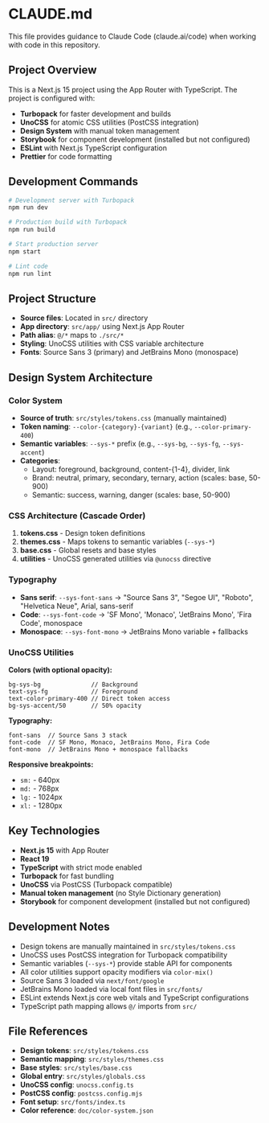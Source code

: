 # CLAUDE.md

This file provides guidance to Claude Code (claude.ai/code) when working with code in this repository.

## Project Overview

This is a Next.js 15 project using the App Router with TypeScript. The project is configured with:
- **Turbopack** for faster development and builds
- **UnoCSS** for atomic CSS utilities (PostCSS integration)
- **Design System** with manual token management
- **Storybook** for component development (installed but not configured)
- **ESLint** with Next.js TypeScript configuration
- **Prettier** for code formatting

## Development Commands

```bash
# Development server with Turbopack
npm run dev

# Production build with Turbopack
npm run build

# Start production server
npm start

# Lint code
npm run lint
```

## Project Structure

- **Source files**: Located in `src/` directory
- **App directory**: `src/app/` using Next.js App Router
- **Path alias**: `@/*` maps to `./src/*`
- **Styling**: UnoCSS utilities with CSS variable architecture
- **Fonts**: Source Sans 3 (primary) and JetBrains Mono (monospace)

## Design System Architecture

### Color System
- **Source of truth**: `src/styles/tokens.css` (manually maintained)
- **Token naming**: `--color-{category}-{variant}` (e.g., `--color-primary-400`)
- **Semantic variables**: `--sys-*` prefix (e.g., `--sys-bg`, `--sys-fg`, `--sys-accent`)
- **Categories**:
  - Layout: foreground, background, content-{1-4}, divider, link
  - Brand: neutral, primary, secondary, ternary, action (scales: base, 50-900)
  - Semantic: success, warning, danger (scales: base, 50-900)

### CSS Architecture (Cascade Order)
1. **tokens.css** - Design token definitions
2. **themes.css** - Maps tokens to semantic variables (`--sys-*`)
3. **base.css** - Global resets and base styles
4. **utilities** - UnoCSS generated utilities via `@unocss` directive

### Typography
- **Sans serif**: `--sys-font-sans` → "Source Sans 3", "Segoe UI", "Roboto", "Helvetica Neue", Arial, sans-serif
- **Code**: `--sys-font-code` → 'SF Mono', 'Monaco', 'JetBrains Mono', 'Fira Code', monospace
- **Monospace**: `--sys-font-mono` → JetBrains Mono variable + fallbacks

### UnoCSS Utilities

**Colors (with optional opacity):**
```tsx
bg-sys-bg              // Background
text-sys-fg            // Foreground
text-color-primary-400 // Direct token access
bg-sys-accent/50       // 50% opacity
```

**Typography:**
```tsx
font-sans  // Source Sans 3 stack
font-code  // SF Mono, Monaco, JetBrains Mono, Fira Code
font-mono  // JetBrains Mono + monospace fallbacks
```

**Responsive breakpoints:**
- `sm:` - 640px
- `md:` - 768px
- `lg:` - 1024px
- `xl:` - 1280px

## Key Technologies

- **Next.js 15** with App Router
- **React 19**
- **TypeScript** with strict mode enabled
- **Turbopack** for fast bundling
- **UnoCSS** via PostCSS (Turbopack compatible)
- **Manual token management** (no Style Dictionary generation)
- **Storybook** for component development (installed but not configured)

## Development Notes

- Design tokens are manually maintained in `src/styles/tokens.css`
- UnoCSS uses PostCSS integration for Turbopack compatibility
- Semantic variables (`--sys-*`) provide stable API for components
- All color utilities support opacity modifiers via `color-mix()`
- Source Sans 3 loaded via `next/font/google`
- JetBrains Mono loaded via local font files in `src/fonts/`
- ESLint extends Next.js core web vitals and TypeScript configurations
- TypeScript path mapping allows `@/` imports from `src/`

## File References

- **Design tokens**: `src/styles/tokens.css`
- **Semantic mapping**: `src/styles/themes.css`
- **Base styles**: `src/styles/base.css`
- **Global entry**: `src/styles/globals.css`
- **UnoCSS config**: `unocss.config.ts`
- **PostCSS config**: `postcss.config.mjs`
- **Font setup**: `src/fonts/index.ts`
- **Color reference**: `doc/color-system.json`
